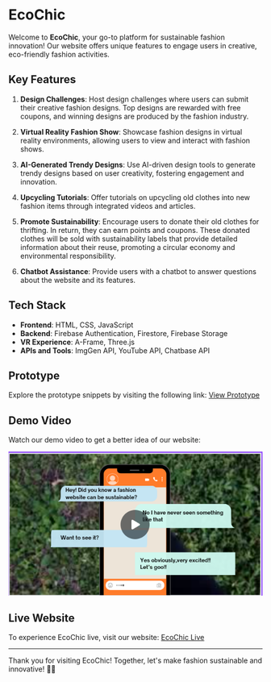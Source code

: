 # EcoChic

Welcome to **EcoChic**, your go-to platform for sustainable fashion innovation! Our website offers unique features to engage users in creative, eco-friendly fashion activities.

## Key Features

1. **Design Challenges**: Host design challenges where users can submit their creative fashion designs. Top designs are rewarded with free coupons, and winning designs are produced by the fashion industry.

2. **Virtual Reality Fashion Show**: Showcase fashion designs in virtual reality environments, allowing users to view and interact with fashion shows.

3. **AI-Generated Trendy Designs**: Use AI-driven design tools to generate trendy designs based on user creativity, fostering engagement and innovation.

4. **Upcycling Tutorials**: Offer tutorials on upcycling old clothes into new fashion items through integrated videos and articles.

5. **Promote Sustainability**: Encourage users to donate their old clothes for thrifting. In return, they can earn points and coupons. These donated clothes will be sold with sustainability labels that provide detailed information about their reuse, promoting a circular economy and environmental responsibility.

6. **Chatbot Assistance**: Provide users with a chatbot to answer questions about the website and its features.

## Tech Stack

- **Frontend**: HTML, CSS, JavaScript
- **Backend**: Firebase Authentication, Firestore, Firebase Storage
- **VR Experience**: A-Frame, Three.js
- **APIs and Tools**: ImgGen API, YouTube API, Chatbase API

## Prototype
Explore the prototype snippets by visiting the following link: [View Prototype](https://github.com/sriya-singh/EcoChic/tree/main/Prototype)

## Demo Video
Watch our demo video to get a better idea of our website:

[![Watch the video](Prototype/thumbnail.png)](https://youtu.be/t2Cu_7sT5vE)

## Live Website
To experience EcoChic live, visit our website:
[EcoChic Live](https://sriya-singh.github.io/EcoChic/weforshe/)

---

Thank you for visiting EcoChic! Together, let's make fashion sustainable and innovative! 🌿👗
